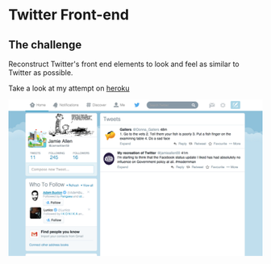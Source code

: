 Twitter Front-end
=================

## The challenge
Reconstruct Twitter's front end elements to look and feel as similar to Twitter as possible.

Take a look at my attempt on [heroku](http://twitter-front-end-clone.herokuapp.com/)

![](images/twitter.png)